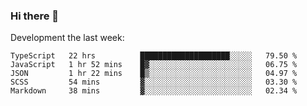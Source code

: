 ### Hi there 👋

Development the last week:
<!--START_SECTION:waka-->

```text
TypeScript   22 hrs          ████████████████████░░░░░   79.50 %
JavaScript   1 hr 52 mins    █▓░░░░░░░░░░░░░░░░░░░░░░░   06.75 %
JSON         1 hr 22 mins    █▒░░░░░░░░░░░░░░░░░░░░░░░   04.97 %
SCSS         54 mins         ▓░░░░░░░░░░░░░░░░░░░░░░░░   03.30 %
Markdown     38 mins         ▓░░░░░░░░░░░░░░░░░░░░░░░░   02.34 %
```

<!--END_SECTION:waka-->

<!--
**JASONPANGGO/jasonpanggo** is a ✨ _special_ ✨ repository because its `README.md` (this file) appears on your GitHub profile.

Here are some ideas to get you started:

- 🔭 I’m currently working on ...
- 🌱 I’m currently learning ...
- 👯 I’m looking to collaborate on ...
- 🤔 I’m looking for help with ...
- 💬 Ask me about ...
- 📫 How to reach me: ...
- 😄 Pronouns: ...
- ⚡ Fun fact: ...
-->
